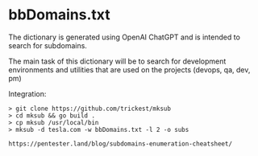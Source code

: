 # bbDomains.txt

The dictionary is generated using OpenAI ChatGPT and is intended to search for subdomains. 

The main task of this dictionary will be to search for development environments and utilities that are used on the projects (devops, qa, dev, pm)

Integration:
```
> git clone https://github.com/trickest/mksub
> cd mksub && go build .
> cp mksub /usr/local/bin
> mksub -d tesla.com -w bbDomains.txt -l 2 -o subs
```

```
https://pentester.land/blog/subdomains-enumeration-cheatsheet/
```
